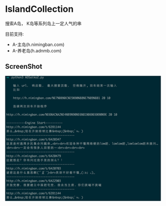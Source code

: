 # IslandCollection

搜索A岛， K岛等系列岛上一定人气的串  

目前支持:

- A-主岛(h.nimingban.com)  
- A-养老岛(h.adnmb.com)

ScreenShot
-----------
![](/screenshot/1.png)